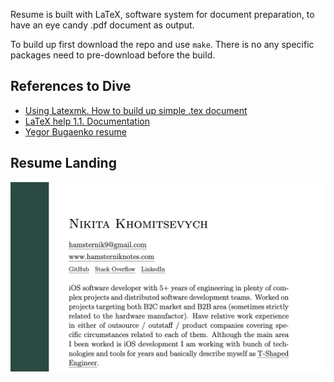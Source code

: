 Resume is built with LaTeX, software system for document preparation, to have an eye candy .pdf document as output.

To build up first download the repo and use `make`.
There is no any specific packages need to pre-download before the build.

## References to Dive

- [Using Latexmk. How to build up simple .tex document](https://mg.readthedocs.io/latexmk.html)
- [LaTeX help 1.1. Documentation](http://www.emerson.emory.edu/services/latex/latex_toc.html)
- [Yegor Bugaenko resume](https://github.com/yegor256/blog/blob/master/_latex/resume-boring.tex)

## Resume Landing

![](img/1.0.0.png)
